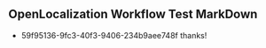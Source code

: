 ## OpenLocalization Workflow Test MarkDown
* 59f95136-9fc3-40f3-9406-234b9aee748f thanks!

<!--HONumber=Jul16_HO4-->


